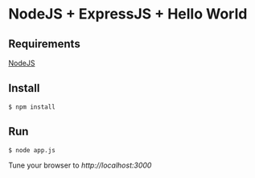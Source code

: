 # NodeJS + ExpressJS + Hello World

## Requirements

[NodeJS](http://nodejs.org/download/)

## Install

```
$ npm install
```

## Run

```
$ node app.js
```

Tune your browser to *http://localhost:3000*
